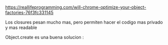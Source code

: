 https://reallifeprogramming.com/will-chrome-optimize-your-object-factories-76f3fc331145

Los closures pesan mucho mas, pero permiten hacer el codigo mas privado y mas readable

Object.create es una buena solucion
:
